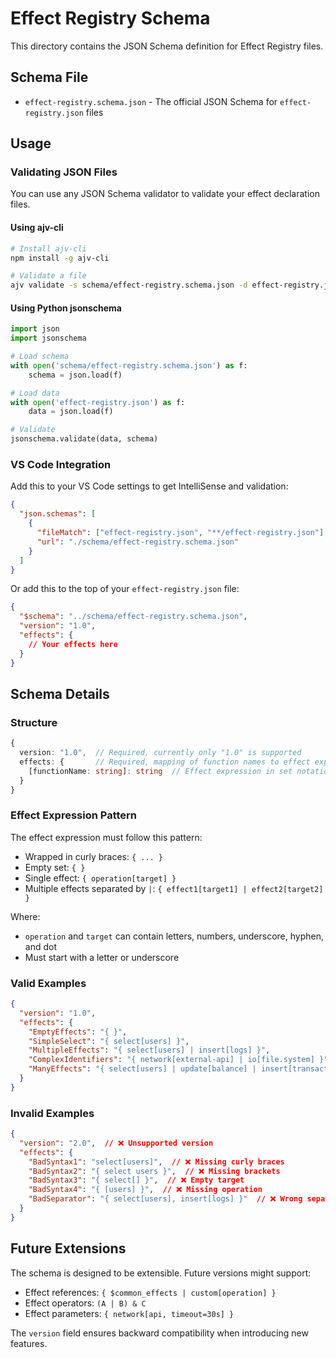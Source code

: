 # Effect Registry Schema

This directory contains the JSON Schema definition for Effect Registry files.

## Schema File

- `effect-registry.schema.json` - The official JSON Schema for `effect-registry.json` files

## Usage

### Validating JSON Files

You can use any JSON Schema validator to validate your effect declaration files.

#### Using ajv-cli

```bash
# Install ajv-cli
npm install -g ajv-cli

# Validate a file
ajv validate -s schema/effect-registry.schema.json -d effect-registry.json
```

#### Using Python jsonschema

```python
import json
import jsonschema

# Load schema
with open('schema/effect-registry.schema.json') as f:
    schema = json.load(f)

# Load data
with open('effect-registry.json') as f:
    data = json.load(f)

# Validate
jsonschema.validate(data, schema)
```

### VS Code Integration

Add this to your VS Code settings to get IntelliSense and validation:

```json
{
  "json.schemas": [
    {
      "fileMatch": ["effect-registry.json", "**/effect-registry.json"],
      "url": "./schema/effect-registry.schema.json"
    }
  ]
}
```

Or add this to the top of your `effect-registry.json` file:

```json
{
  "$schema": "../schema/effect-registry.schema.json",
  "version": "1.0",
  "effects": {
    // Your effects here
  }
}
```

## Schema Details

### Structure

```typescript
{
  version: "1.0",  // Required, currently only "1.0" is supported
  effects: {       // Required, mapping of function names to effect expressions
    [functionName: string]: string  // Effect expression in set notation
  }
}
```

### Effect Expression Pattern

The effect expression must follow this pattern:
- Wrapped in curly braces: `{ ... }`
- Empty set: `{ }`
- Single effect: `{ operation[target] }`
- Multiple effects separated by `|`: `{ effect1[target1] | effect2[target2] }`

Where:
- `operation` and `target` can contain letters, numbers, underscore, hyphen, and dot
- Must start with a letter or underscore

### Valid Examples

```json
{
  "version": "1.0",
  "effects": {
    "EmptyEffects": "{ }",
    "SimpleSelect": "{ select[users] }",
    "MultipleEffects": "{ select[users] | insert[logs] }",
    "ComplexIdentifiers": "{ network[external-api] | io[file.system] }",
    "ManyEffects": "{ select[users] | update[balance] | insert[transactions] | network[payment-api] }"
  }
}
```

### Invalid Examples

```json
{
  "version": "2.0",  // ❌ Unsupported version
  "effects": {
    "BadSyntax1": "select[users]",  // ❌ Missing curly braces
    "BadSyntax2": "{ select users }",  // ❌ Missing brackets
    "BadSyntax3": "{ select[] }",  // ❌ Empty target
    "BadSyntax4": "{ [users] }",  // ❌ Missing operation
    "BadSeparator": "{ select[users], insert[logs] }"  // ❌ Wrong separator (comma instead of |)
  }
}
```

## Future Extensions

The schema is designed to be extensible. Future versions might support:
- Effect references: `{ $common_effects | custom[operation] }`
- Effect operators: `(A | B) & C`
- Effect parameters: `{ network[api, timeout=30s] }`

The `version` field ensures backward compatibility when introducing new features.
